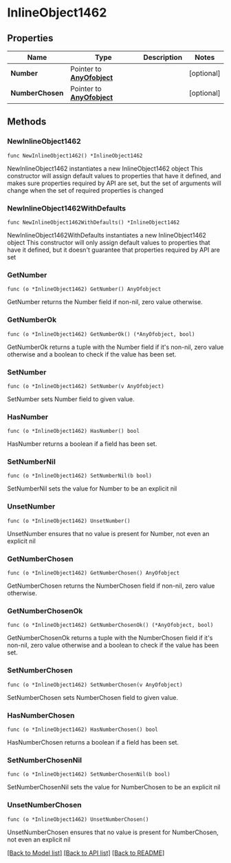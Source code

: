 # InlineObject1462

## Properties

Name | Type | Description | Notes
------------ | ------------- | ------------- | -------------
**Number** | Pointer to [**AnyOfobject**](anyOf&lt;object&gt;.md) |  | [optional] 
**NumberChosen** | Pointer to [**AnyOfobject**](anyOf&lt;object&gt;.md) |  | [optional] 

## Methods

### NewInlineObject1462

`func NewInlineObject1462() *InlineObject1462`

NewInlineObject1462 instantiates a new InlineObject1462 object
This constructor will assign default values to properties that have it defined,
and makes sure properties required by API are set, but the set of arguments
will change when the set of required properties is changed

### NewInlineObject1462WithDefaults

`func NewInlineObject1462WithDefaults() *InlineObject1462`

NewInlineObject1462WithDefaults instantiates a new InlineObject1462 object
This constructor will only assign default values to properties that have it defined,
but it doesn't guarantee that properties required by API are set

### GetNumber

`func (o *InlineObject1462) GetNumber() AnyOfobject`

GetNumber returns the Number field if non-nil, zero value otherwise.

### GetNumberOk

`func (o *InlineObject1462) GetNumberOk() (*AnyOfobject, bool)`

GetNumberOk returns a tuple with the Number field if it's non-nil, zero value otherwise
and a boolean to check if the value has been set.

### SetNumber

`func (o *InlineObject1462) SetNumber(v AnyOfobject)`

SetNumber sets Number field to given value.

### HasNumber

`func (o *InlineObject1462) HasNumber() bool`

HasNumber returns a boolean if a field has been set.

### SetNumberNil

`func (o *InlineObject1462) SetNumberNil(b bool)`

 SetNumberNil sets the value for Number to be an explicit nil

### UnsetNumber
`func (o *InlineObject1462) UnsetNumber()`

UnsetNumber ensures that no value is present for Number, not even an explicit nil
### GetNumberChosen

`func (o *InlineObject1462) GetNumberChosen() AnyOfobject`

GetNumberChosen returns the NumberChosen field if non-nil, zero value otherwise.

### GetNumberChosenOk

`func (o *InlineObject1462) GetNumberChosenOk() (*AnyOfobject, bool)`

GetNumberChosenOk returns a tuple with the NumberChosen field if it's non-nil, zero value otherwise
and a boolean to check if the value has been set.

### SetNumberChosen

`func (o *InlineObject1462) SetNumberChosen(v AnyOfobject)`

SetNumberChosen sets NumberChosen field to given value.

### HasNumberChosen

`func (o *InlineObject1462) HasNumberChosen() bool`

HasNumberChosen returns a boolean if a field has been set.

### SetNumberChosenNil

`func (o *InlineObject1462) SetNumberChosenNil(b bool)`

 SetNumberChosenNil sets the value for NumberChosen to be an explicit nil

### UnsetNumberChosen
`func (o *InlineObject1462) UnsetNumberChosen()`

UnsetNumberChosen ensures that no value is present for NumberChosen, not even an explicit nil

[[Back to Model list]](../README.md#documentation-for-models) [[Back to API list]](../README.md#documentation-for-api-endpoints) [[Back to README]](../README.md)


